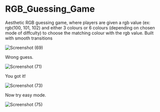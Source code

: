 # RGB_Guessing_Game
Aesthetic RGB guessing game, where players are given a rgb value (ex: rgb(100, 101, 102) and either 3 colours or 6 colours (depending on chosen mode of diffculty) to choose the matching colour with the rgb value. Built with smooth transitions

![Screenshot (69)](https://user-images.githubusercontent.com/55633921/71877400-0197c380-30f7-11ea-864b-912db4fcb049.png)

Wrong guess.

![Screenshot (71)](https://user-images.githubusercontent.com/55633921/71877492-44599b80-30f7-11ea-8025-5063c6bda19a.png)

You got it!

![Screenshot (73)](https://user-images.githubusercontent.com/55633921/71877580-78cd5780-30f7-11ea-8ed3-da47e99d1264.png)

Now try easy mode.

![Screenshot (75)](https://user-images.githubusercontent.com/55633921/71877637-afa36d80-30f7-11ea-903a-33cc34758fb9.png)
